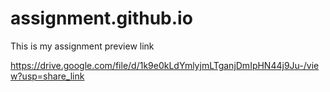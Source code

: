 # assignment.github.io
This is my assignment preview link

https://drive.google.com/file/d/1k9e0kLdYmlyjmLTganjDmIpHN44j9Ju-/view?usp=share_link
 
